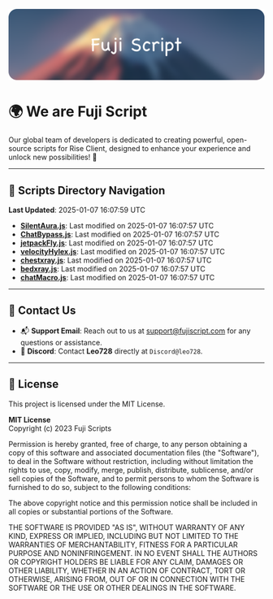 ![Banner](.github/b.webp)

# 🌍 **We are Fuji Script**

Our global team of developers is dedicated to creating powerful, open-source scripts for Rise Client, designed to enhance your experience and unlock new possibilities! 🌟

---
<!-- SCRIPTS_NAVIGATION_START -->
## 📂 **Scripts Directory Navigation**

**Last Updated**: 2025-01-07 16:07:59 UTC

- **[SilentAura.js](scripts/SilentAura.js)**: Last modified on 2025-01-07 16:07:57 UTC
- **[ChatBypass.js](scripts/ChatBypass.js)**: Last modified on 2025-01-07 16:07:57 UTC
- **[jetpackFly.js](scripts/jetpackFly.js)**: Last modified on 2025-01-07 16:07:57 UTC
- **[velocityHylex.js](scripts/velocityHylex.js)**: Last modified on 2025-01-07 16:07:57 UTC
- **[chestxray.js](scripts/chestxray.js)**: Last modified on 2025-01-07 16:07:57 UTC
- **[bedxray.js](scripts/bedxray.js)**: Last modified on 2025-01-07 16:07:57 UTC
- **[chatMacro.js](scripts/chatMacro.js)**: Last modified on 2025-01-07 16:07:57 UTC

<!-- SCRIPTS_NAVIGATION_END -->

---

## 💬 **Contact Us**  
- 📬 **Support Email**: Reach out to us at [support@fujiscript.com](mailto:support@fujiscript.com) for any questions or assistance.  
- 💬 **Discord**: Contact **Leo728** directly at `Discord@leo728`.

---

## 📜 **License**

This project is licensed under the MIT License.  

**MIT License**  
Copyright (c) 2023 Fuji Scripts  

Permission is hereby granted, free of charge, to any person obtaining a copy of this software and associated documentation files (the "Software"), to deal in the Software without restriction, including without limitation the rights to use, copy, modify, merge, publish, distribute, sublicense, and/or sell copies of the Software, and to permit persons to whom the Software is furnished to do so, subject to the following conditions:  

The above copyright notice and this permission notice shall be included in all copies or substantial portions of the Software.  

THE SOFTWARE IS PROVIDED "AS IS", WITHOUT WARRANTY OF ANY KIND, EXPRESS OR IMPLIED, INCLUDING BUT NOT LIMITED TO THE WARRANTIES OF MERCHANTABILITY, FITNESS FOR A PARTICULAR PURPOSE AND NONINFRINGEMENT. IN NO EVENT SHALL THE AUTHORS OR COPYRIGHT HOLDERS BE LIABLE FOR ANY CLAIM, DAMAGES OR OTHER LIABILITY, WHETHER IN AN ACTION OF CONTRACT, TORT OR OTHERWISE, ARISING FROM, OUT OF OR IN CONNECTION WITH THE SOFTWARE OR THE USE OR OTHER DEALINGS IN THE SOFTWARE.  
